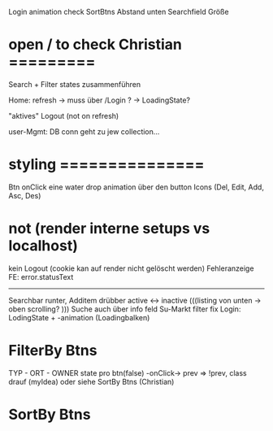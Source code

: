 Login animation check
SortBtns Abstand unten
Searchfield Größe

# open / to check Christian =========
Search + Filter states zusammenführen

Home: refresh -> muss über /Login ? 
              -> LoadingState?

"aktives" Logout (not on refresh)

user-Mgmt: DB conn geht zu jew collection...


# styling ===============
Btn onClick eine water drop animation über den button
Icons (Del, Edit, Add, Asc, Des)


# not (render interne setups vs localhost)
kein Logout (cookie kan auf render nicht gelöscht werden)
Fehleranzeige FE: error.statusText

-----

Searchbar runter, Additem drübber
active <-> inactive
(((listing von unten -> oben scrolling? )))
Suche auch über info feld
Su-Markt filter fix
Login: LodingState + -animation (Loadingbalken)

# FilterBy Btns
TYP - ORT - OWNER
state pro btn(false) -onClick-> prev => !prev, class drauf (myIdea)
oder siehe SortBy Btns (Christian)

# SortBy Btns

